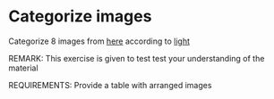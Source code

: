 # Categorize images
Categorize 8 images from [here](https://dylancolestudio.com/avatar-1) according to [light](https://www.youtube.com/watch?v=RG83v_oQ4DY)

REMARK: This exercise is given to test test your understanding of the material 

REQUIREMENTS: Provide a table with arranged images 

